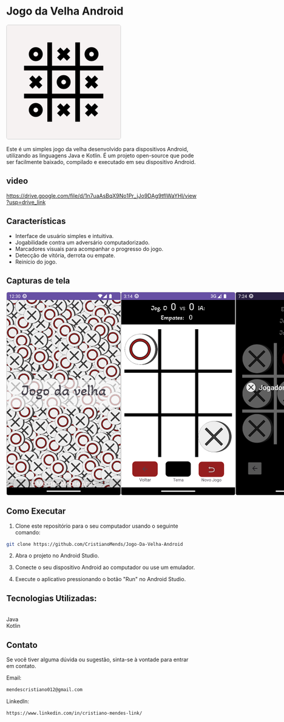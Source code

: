 # Jogo da Velha Android

<img src="Screenshots/ico.png" alt="Jogo da Velha" style="width: 300px; border: 1px solid #ccc; border-radius: 5px;">

Este é um simples jogo da velha desenvolvido para dispositivos Android, utilizando as linguagens Java e Kotlin. É um projeto open-source que pode ser facilmente baixado, compilado e executado em seu dispositivo Android.

## video
https://drive.google.com/file/d/1n7uaAsBqX9No1Pr_jJo9DAg9tfIWaYHl/view?usp=drive_link

## Características

- Interface de usuário simples e intuitiva.
- Jogabilidade contra um adversário computadorizado.
- Marcadores visuais para acompanhar o progresso do jogo.
- Detecção de vitória, derrota ou empate.
- Reinício do jogo.

## Capturas de tela

<div style="display:flex; flex-direction:row">
  <img src="Screenshots/Screenshot_20230623_093053.png" alt="Tela Inicial" style="width: 300px; border: 1px solid #ccc; border-radius: 5px;">
  <img src="Screenshots/Screenshot_20230712_121451.png" alt="Jogando" style="width: 300px; border: 1px solid #ccc; border-radius: 5px;">
  <img src="Screenshots/Screenshot_20230621_162447.png" alt="Vitória" style="width: 300px; border: 1px solid #ccc; border-radius: 5px;">
</div>


## Como Executar

1. Clone este repositório para o seu computador usando o seguinte comando:

```bash
git clone https://github.com/CristianoMends/Jogo-Da-Velha-Android
````
2. Abra o projeto no Android Studio.

3. Conecte o seu dispositivo Android ao computador ou use um emulador.

4. Execute o aplicativo pressionando o botão "Run" no Android Studio.

## Tecnologias Utilizadas:
<br>Java
<br>Kotlin

## Contato
Se você tiver alguma dúvida ou sugestão, sinta-se à vontade para entrar em contato.

Email:
```bash
mendescristiano012@gmail.com
````
LinkedIn:
```bash
https://www.linkedin.com/in/cristiano-mendes-link/
````
